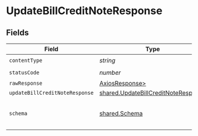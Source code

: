 # UpdateBillCreditNoteResponse


## Fields

| Field                                                                                      | Type                                                                                       | Required                                                                                   | Description                                                                                |
| ------------------------------------------------------------------------------------------ | ------------------------------------------------------------------------------------------ | ------------------------------------------------------------------------------------------ | ------------------------------------------------------------------------------------------ |
| `contentType`                                                                              | *string*                                                                                   | :heavy_check_mark:                                                                         | N/A                                                                                        |
| `statusCode`                                                                               | *number*                                                                                   | :heavy_check_mark:                                                                         | N/A                                                                                        |
| `rawResponse`                                                                              | [AxiosResponse>](https://axios-http.com/docs/res_schema)                                   | :heavy_minus_sign:                                                                         | N/A                                                                                        |
| `updateBillCreditNoteResponse`                                                             | [shared.UpdateBillCreditNoteResponse](../../models/shared/updatebillcreditnoteresponse.md) | :heavy_minus_sign:                                                                         | Success                                                                                    |
| `schema`                                                                                   | [shared.Schema](../../models/shared/schema.md)                                             | :heavy_minus_sign:                                                                         | The request made is not valid.                                                             |